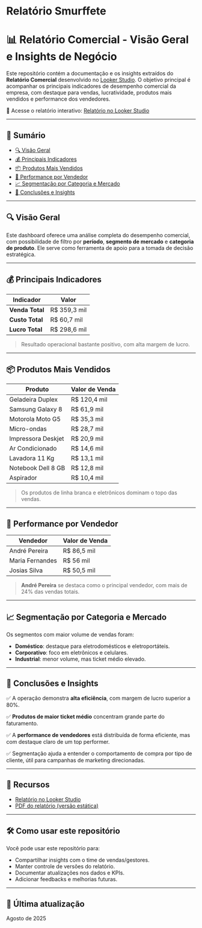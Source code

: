 # Relatório Smurffete
# 📊 Relatório Comercial - Visão Geral e Insights de Negócio

Este repositório contém a documentação e os insights extraídos do **Relatório Comercial** desenvolvido no [Looker Studio](https://lookerstudio.google.com/). O objetivo principal é acompanhar os principais indicadores de desempenho comercial da empresa, com destaque para vendas, lucratividade, produtos mais vendidos e performance dos vendedores.

🔗 Acesse o relatório interativo: [Relatório no Looker Studio](https://lookerstudio.google.com/reporting/8c4984a5-74ac-4376-b7b3-bd7cf03562d7/page/itJTF)

---

## 🧾 Sumário

- [🔍 Visão Geral](#-visão-geral)
- [💰 Principais Indicadores](#-principais-indicadores)
- [📦 Produtos Mais Vendidos](#-produtos-mais-vendidos)
- [👥 Performance por Vendedor](#-performance-por-vendedor)
- [📈 Segmentação por Categoria e Mercado](#-segmentação-por-categoria-e-mercado)
- [📌 Conclusões e Insights](#-conclusões-e-insights)

---

## 🔍 Visão Geral

Este dashboard oferece uma análise completa do desempenho comercial, com possibilidade de filtro por **período**, **segmento de mercado** e **categoria de produto**. Ele serve como ferramenta de apoio para a tomada de decisão estratégica.

---

## 💰 Principais Indicadores

| Indicador     | Valor       |
|---------------|-------------|
| **Venda Total**     | R$ 359,3 mil |
| **Custo Total**     | R$ 60,7 mil  |
| **Lucro Total**     | R$ 298,6 mil |

> Resultado operacional bastante positivo, com alta margem de lucro.

---

## 📦 Produtos Mais Vendidos

| Produto              | Valor de Venda |
|----------------------|----------------|
| Geladeira Duplex     | R$ 120,4 mil    |
| Samsung Galaxy 8     | R$ 61,9 mil     |
| Motorola Moto G5     | R$ 35,3 mil     |
| Micro-ondas          | R$ 28,7 mil     |
| Impressora Deskjet   | R$ 20,9 mil     |
| Ar Condicionado      | R$ 14,6 mil     |
| Lavadora 11 Kg       | R$ 13,1 mil     |
| Notebook Dell 8 GB   | R$ 12,8 mil     |
| Aspirador            | R$ 10,4 mil     |

> Os produtos de linha branca e eletrônicos dominam o topo das vendas.

---

## 👥 Performance por Vendedor

| Vendedor        | Valor de Venda |
|-----------------|----------------|
| André Pereira   | R$ 86,5 mil     |
| Maria Fernandes | R$ 56 mil       |
| Josias Silva    | R$ 50,5 mil     |

> **André Pereira** se destaca como o principal vendedor, com mais de 24% das vendas totais.

---

## 📈 Segmentação por Categoria e Mercado

Os segmentos com maior volume de vendas foram:

- **Doméstico**: destaque para eletrodomésticos e eletroportáteis.
- **Corporativo**: foco em eletrônicos e celulares.
- **Industrial**: menor volume, mas ticket médio elevado.

---

## 📌 Conclusões e Insights

✅ A operação demonstra **alta eficiência**, com margem de lucro superior a 80%.

✅ **Produtos de maior ticket médio** concentram grande parte do faturamento.

✅ A **performance de vendedores** está distribuída de forma eficiente, mas com destaque claro de um top performer.

✅ Segmentação ajuda a entender o comportamento de compra por tipo de cliente, útil para campanhas de marketing direcionadas.

---

## 📎 Recursos

- [Relatório no Looker Studio](https://lookerstudio.google.com/reporting/8c4984a5-74ac-4376-b7b3-bd7cf03562d7/page/itJTF)
- [PDF do relatório (versão estática)](./Relatório_03_-_Smurfete.pdf)

---

## 🛠️ Como usar este repositório

Você pode usar este repositório para:

- Compartilhar insights com o time de vendas/gestores.
- Manter controle de versões do relatório.
- Documentar atualizações nos dados e KPIs.
- Adicionar feedbacks e melhorias futuras.

---

## 📅 Última atualização

Agosto de 2025

